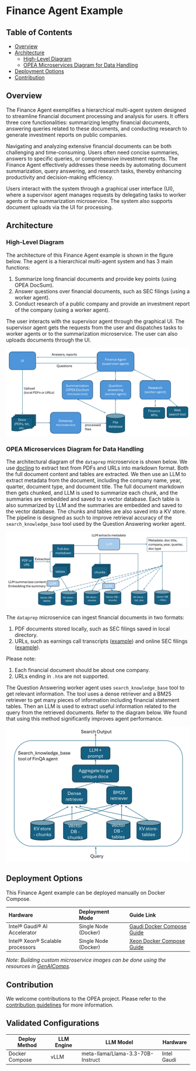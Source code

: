# Finance Agent Example

## Table of Contents

- [Overview](#overview)
- [Architecture](#architecture)
  - [High-Level Diagram](#high-level-diagram)
  - [OPEA Microservices Diagram for Data Handling](#opea-microservices-diagram-for-data-handling)
- [Deployment Options](#deployment-options)
- [Contribution](#contribution)

## Overview

The Finance Agent exemplifies a hierarchical multi-agent system designed to streamline financial document processing and analysis for users. It offers three core functionalities: summarizing lengthy financial documents, answering queries related to these documents, and conducting research to generate investment reports on public companies.

Navigating and analyzing extensive financial documents can be both challenging and time-consuming. Users often need concise summaries, answers to specific queries, or comprehensive investment reports. The Finance Agent effectively addresses these needs by automating document summarization, query answering, and research tasks, thereby enhancing productivity and decision-making efficiency.

Users interact with the system through a graphical user interface (UI), where a supervisor agent manages requests by delegating tasks to worker agents or the summarization microservice. The system also supports document uploads via the UI for processing.

## Architecture

### High-Level Diagram

The architecture of this Finance Agent example is shown in the figure below. The agent is a hierarchical multi-agent system and has 3 main functions:

1. Summarize long financial documents and provide key points (using OPEA DocSum).
2. Answer questions over financial documents, such as SEC filings (using a worker agent).
3. Conduct research of a public company and provide an investment report of the company (using a worker agent).

The user interacts with the supervisor agent through the graphical UI. The supervisor agent gets the requests from the user and dispatches tasks to worker agents or to the summarization microservice. The user can also uploads documents through the UI.

![Finance Agent Architecture](assets/finance_agent_arch.png)

### OPEA Microservices Diagram for Data Handling

The architectural diagram of the `dataprep` microservice is shown below. We use [docling](https://github.com/docling-project/docling) to extract text from PDFs and URLs into markdown format. Both the full document content and tables are extracted. We then use an LLM to extract metadata from the document, including the company name, year, quarter, document type, and document title. The full document markdown then gets chunked, and LLM is used to summarize each chunk, and the summaries are embedded and saved to a vector database. Each table is also summarized by LLM and the summaries are embedded and saved to the vector database. The chunks and tables are also saved into a KV store. The pipeline is designed as such to improve retrieval accuracy of the `search_knowledge_base` tool used by the Question Answering worker agent.

![dataprep architecture](assets/fin_agent_dataprep.png)

The `dataprep` microservice can ingest financial documents in two formats:

1. PDF documents stored locally, such as SEC filings saved in local directory.
2. URLs, such as earnings call transcripts ([example](https://www.fool.com/earnings/call-transcripts/2025/03/06/costco-wholesale-cost-q2-2025-earnings-call-transc/)) and online SEC filings ([example](https://investors.3m.com/financials/sec-filings/content/0000066740-25-000006/0000066740-25-000006.pdf)).

Please note:

1. Each financial document should be about one company.
2. URLs ending in `.htm` are not supported.

The Question Answering worker agent uses `search_knowledge_base` tool to get relevant information. The tool uses a dense retriever and a BM25 retriever to get many pieces of information including financial statement tables. Then an LLM is used to extract useful information related to the query from the retrieved documents. Refer to the diagram below. We found that using this method significantly improves agent performance.

![finqa search tool arch](assets/finqa_tool.png)

## Deployment Options

This Finance Agent example can be deployed manually on Docker Compose.

| Hardware                           | Deployment Mode                                                                             | Guide Link                                                               |
| :--------------------------------- | :------------------------------------------------------------------------------------------ | :----------------------------------------------------------------------- |
| Intel® Gaudi® AI Accelerator     | Single Node (Docker) | [Gaudi Docker Compose Guide](./docker_compose/intel/hpu/gaudi/README.md) |
| Intel® Xeon® Scalable processors | Single Node (Docker) | [Xeon Docker Compose Guide](./docker_compose/intel/cpu/xeon/README.md) |

_Note: Building custom microservice images can be done using the resources in [GenAIComps](https://github.com/opea-project/GenAIComps)._

## Contribution

We welcome contributions to the OPEA project. Please refer to the [contribution guidelines](https://github.com/opea-project/docs/blob/main/community/CONTRIBUTING.md) for more information.

## Validated Configurations

| **Deploy Method** | **LLM Engine** | **LLM Model**                     | **Hardware** |
| ----------------- | -------------- | --------------------------------- | ------------ |
| Docker Compose    | vLLM           | meta-llama/Llama-3.3-70B-Instruct | Intel Gaudi  |
